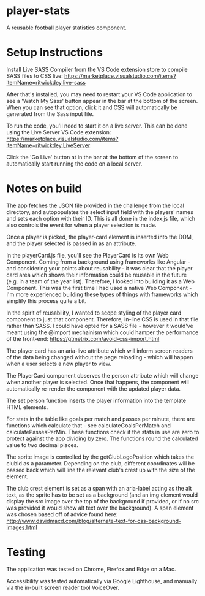 # player-stats

A reusable football player statistics component.

# Setup Instructions

Install Live SASS Compiler from the VS Code extension store to compile SASS files to CSS live: https://marketplace.visualstudio.com/items?itemName=ritwickdey.live-sass

After that's installed, you may need to restart your VS Code application to see a 'Watch My Sass' button appear in the bar at the bottom of the screen. When you can see that option, click it and CSS will automatically be generated from the Sass input file.

To run the code, you'll need to start it on a live server. This can be done using the Live Server VS Code extension: https://marketplace.visualstudio.com/items?itemName=ritwickdey.LiveServer

Click the 'Go Live' button at in the bar at the bottom of the screen to automatically start running the code on a local server.

# Notes on build

The app fetches the JSON file provided in the challenge from the local directory, and autopopulates the select input field with the players' names and sets each option with their ID. This is all done in the index.js file, which also controls the event for when a player selection is made.

Once a player is picked, the player-card element is inserted into the DOM, and the player selected is passed in as an attribute.

In the playerCard.js file, you'll see the PlayerCard is its own Web Component. Coming from a background using frameworks like Angular - and considering your points about reusability - it was clear that the player card area which shows their information could be reusable in the future (e.g. in a team of the year list). Therefore, I looked into building it as a Web Component. This was the first time I had used a native Web Component - I'm more experienced building these types of things with frameworks which simplify this process quite a bit.

In the spirit of reusability, I wanted to scope styling of the player card component to just that component. Therefore, in-line CSS is used in that file rather than SASS. I could have opted for a SASS file - however it would've meant using the @import mechainism which could hamper the performance of the front-end: https://gtmetrix.com/avoid-css-import.html

The player card has an aria-live attribute which will inform screen readers of the data being changed without the page reloading - which will happen when a user selects a new player to view.

The PlayerCard component observes the person attribute which will change when another player is selected. Once that happens, the component will automatically re-render the component with the updated player data.

The set person function inserts the player information into the template HTML elements.

For stats in the table like goals per match and passes per minute, there are functions which calculate that - see calculateGoalsPerMatch and calculatePassesPerMin. These functions check if the stats in use are zero to protect against the app dividing by zero. The functions round the calculated value to two decimal places.

The sprite image is controlled by the getClubLogoPosition which takes the clubId as a parameter. Depending on the club, different coordinates will be passed back which will line the relevant club's crest up with the size of the element.

The club crest element is set as a span with an aria-label acting as the alt text, as the sprite has to be set as a background (and an img element would display the src image over the top of the background if provided, or if no src was provided it would show alt text over the background). A span element was chosen based off of advice found here: http://www.davidmacd.com/blog/alternate-text-for-css-background-images.html

# Testing

The application was tested on Chrome, Firefox and Edge on a Mac.

Accessibility was tested automatically via Google Lighthouse, and manually via the in-built screen reader tool VoiceOver.
